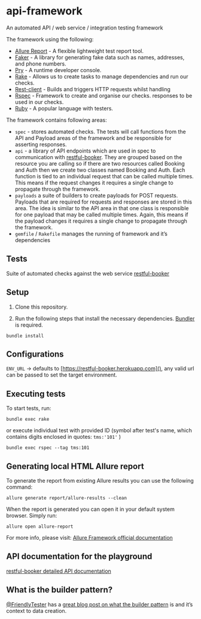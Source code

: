 # api-framework

An automated API / web service / integration testing framework

The framework using the following:

- [Allure Report](https://qameta.io/allure-report/) - A flexible lightweight test report tool.
- [Faker](https://github.com/faker-ruby/faker) - A library for generating fake data such as names, addresses, and phone
  numbers.
- [Pry](https://github.com/pry/pry) - A runtime developer console.
- [Rake](https://ruby.github.io/rake/) - Allows us to create tasks to manage dependencies and run our checks.
- [Rest-client](https://github.com/rest-client/rest-client) - Builds and triggers HTTP requests whilst handling
- [Rspec](https://rspec.info/) - Framework to create and organise our checks.
  responses to be used in our checks.
- [Ruby](https://www.ruby-lang.org/en/) - A popular language with testers.

The framework contains following areas:

- `spec` - stores automated checks. The tests will call functions from the API and Payload areas of the framework and be
  responsible for asserting responses.
- `api` - a library of API endpoints which are used in spec to communication
  with [restful-booker](https://restful-booker.herokuapp.com/). They are grouped based on the resource you are
  calling so if there are two resources called Booking and Auth then we create two classes named Booking and Auth. Each
  function is tied to an individual request that can be called multiple times. This means if the request changes it
  requires a single change to propagate through the framework.
- `payloads` a suite of builders to create payloads for POST requests. Payloads that are required for requests and
  responses are stored in this area. The idea is similar to the API
  area in that one class is responsible for one payload that may be called multiple times. Again, this means if the
  payload changes it requires a single change to propagate through the framework.
- `gemfile` / `Rakefile` manages the running of framework and it’s dependencies

## Tests

Suite of automated checks against the web service [restful-booker](https://restful-booker.herokuapp.com/)

## Setup

1. Clone this repository.

2. Run the following steps that install the necessary dependencies. [Bundler](https://bundler.io/) is required.

```shell
bundle install
```

## Configurations

`ENV_URL` -> defaults to [https://restful-booker.herokuapp.com](), any valid url can be passed to set the target
environment.

## Executing tests

To start tests, run:

```shell
bundle exec rake
```

or execute individual test with provided ID (symbol after test's name, which contains digits enclosed in
quotes: `tms:'101'` )

```shell
bundle exec rspec --tag tms:101
```

## Generating local HTML Allure report

To generate the report from existing Allure results you can use the following command:

```shell
allure generate report/allure-results --clean
```

When the report is generated you can open it in your default system browser. Simply run:

```shell
allure open allure-report
```

For more info, please visit: [Allure Framework official documentation](https://docs.qameta.io/allure-report)

## API documentation for the playground

[restful-booker detailed API documentation](https://restful-booker.herokuapp.com/apidoc/index.html)

## What is the builder pattern?

[@FriendlyTester](https://twitter.com/friendlytester) has
a [great blog post on what the builder pattern](http://www.thefriendlytester.co.uk/2015/06/an-introduction-to-data-builder-pattern.html)
is and it’s context to data creation.
